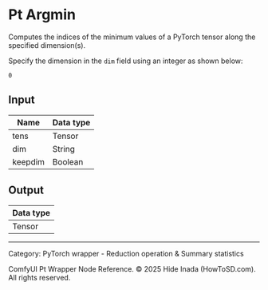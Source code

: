 # Pt Argmin
Computes the indices of the minimum values of a PyTorch tensor along the specified dimension(s).

Specify the dimension in the `dim` field using an integer as shown below:
```
0
```

## Input
| Name | Data type |
|---|---|
| tens | Tensor |
| dim | String |
| keepdim | Boolean |

## Output
| Data type |
|---|
| Tensor |

<HR>
Category: PyTorch wrapper - Reduction operation & Summary statistics

ComfyUI Pt Wrapper Node Reference. © 2025 Hide Inada (HowToSD.com). All rights reserved.
